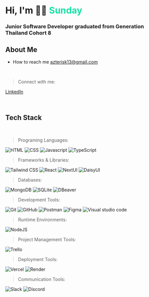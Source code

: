 <h1>Hi, I'm 👋🏻 <span style="color:#14e0a3;">Sunday</span></h1>
<h3>Junior Software Developer graduated from Generation Thailand Cohort 8</h3>

<h2>About Me</h2>

- How to reach me azterisk13@gmail.com

<br>

> Connect with me:

[LinkedIn](https://www.linkedin.com/in/nuttanicha-techanoraraj/)

<br>

<h2>Tech Stack</h2>
<br>

> Programing Languages:

<p>
<img src="https://img.shields.io/badge/HTML-E34F26.svg?style=for-the-badge&logo=html5&logoColor=ffffff" alt="HTML" />
<img src="https://img.shields.io/badge/CSS-663399.svg?style=for-the-badge&logo=css&logoColor=ffffff" alt="CSS" />
<img src="https://img.shields.io/badge/javascript-3D3D3D.svg?style=for-the-badge&logo=javascript&logoColor=F7DF1E" alt="Javascript" />
<img src="https://img.shields.io/badge/TypeScript-3178C6.svg?style=for-the-badge&logo=typescript&logoColor=ffffff" alt="TypeScript" />
</p>

> Frameworks & Libraries:

<p>
<img src="https://img.shields.io/badge/Tailwind CSS-06B6D4.svg?style=for-the-badge&logo=tailwindcss&logoColor=ffffff" alt="Tailwind CSS" />
<img src="https://img.shields.io/badge/React-0A5EB0.svg?style=for-the-badge&logo=react&logoColor=ffffff" alt="React" />
<img src="https://img.shields.io/badge/NextUI-000000.svg?style=for-the-badge&logo=nextui&logoColor=ffffff" alt="NextUI" />
<img src="https://img.shields.io/badge/DaisyUI-0D7C66.svg?style=for-the-badge&logo=daisyui&logoColor=ffffff" alt="DaisyUI" />
</p>

> Databases:

<p>
<img src="https://img.shields.io/badge/mongoDB-001e2b.svg?style=for-the-badge&logo=mongodb&logoColor=00ed64" alt="MongoDB">
<img src="https://img.shields.io/badge/SQLite-003B57.svg?style=for-the-badge&logo=sqlite&logoColor=ffffff" alt="SQLite">
<img src="https://img.shields.io/badge/DBeaver-382923.svg?style=for-the-badge&logo=dbeaver&logoColor=ffffff" alt="DBeaver">
</p>

> Development Tools:

<p>
<img src="https://img.shields.io/badge/Git-F05032.svg?style=for-the-badge&logo=git&logoColor=ffffff" alt="Git">
<img src="https://img.shields.io/badge/GitHub-181717.svg?style=for-the-badge&logo=github&logoColor=ffffff" alt="GitHub">
<img src="https://img.shields.io/badge/Postman-FF6C37.svg?style=for-the-badge&logo=postman&logoColor=ffffff" alt="Postman">
<img src="https://img.shields.io/badge/Figma-F24E1E.svg?style=for-the-badge&logo=figma&logoColor=ffffff" alt="Figma">
<img src="https://img.shields.io/badge/Visual studio code-0078D7.svg?style=for-the-badge" alt="Visual studio code">
</p>

> Runtime Environments:

<p>
<img src="https://img.shields.io/badge/NodeJS-5FA04E.svg?style=for-the-badge&logo=nodedotjs&logoColor=ffffff" alt="NodeJS" />
</p>

> Project Management Tools:

<p>
<img src="https://img.shields.io/badge/Trello-0052CC.svg?style=for-the-badge&logo=trello&logoColor=ffffff" alt="Trello">
</p>

> Deployment Tools:

<p>
<img src="https://img.shields.io/badge/Vercel-000000.svg?style=for-the-badge&logo=vercel&logoColor=ffffff" alt="Vercel">
<img src="https://img.shields.io/badge/Render-000000.svg?style=for-the-badge&logo=render&logoColor=ffffff" alt="Render">
</p>

> Communication Tools:

<p>
<img src="https://img.shields.io/badge/Slack-4A154B.svg?style=for-the-badge&logo=slack&logoColor=ffffff" alt="Slack">
<img src="https://img.shields.io/badge/Discord-5865F2.svg?style=for-the-badge&logo=discord&logoColor=ffffff" alt="Discord">
</p>

